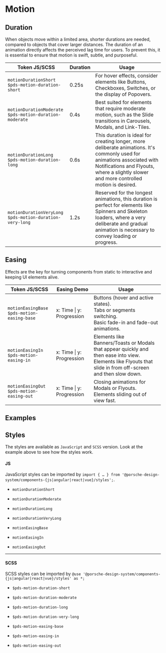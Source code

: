 # Motion

<TableOfContents></TableOfContents>

## Duration

When objects move within a limited area, shorter durations are needed, compared to objects that cover larger distances.
The duration of an animation directly affects the perceived lag time for users. To prevent this, it is essential to
ensure that motion is swift, subtle, and purposeful.

| Token JS/SCSS                                                  | Duration | Usage                                                                                                                                                                                                               |
| -------------------------------------------------------------- | -------- | ------------------------------------------------------------------------------------------------------------------------------------------------------------------------------------------------------------------- |
| `motionDurationShort`<br />`$pds-motion-duration-short`        | 0.25s    | For hover effects, consider elements like Buttons, Checkboxes, Switches, or the display of Popovers.                                                                                                                |
| `motionDurationModerate`<br />`$pds-motion-duration-moderate`  | 0.4s     | Best suited for elements that require moderate motion, such as the Slide transitions in Carousels, Modals, and Link-Tiles.                                                                                          |
| `motionDurationLong`<br />`$pds-motion-duration-long`          | 0.6s     | This duration is ideal for creating longer, more deliberate animations. It's commonly used for animations associated with Notifications and Flyouts, where a slightly slower and more controlled motion is desired. |
| `motionDurationVeryLong`<br />`$pds-motion-duration-very-long` | 1.2s     | Reserved for the longest animations, this duration is perfect for elements like Spinners and Skeleton loaders, where a very deliberate and gradual animation is necessary to convey loading or progress.            |

## Easing

Effects are the key for turning components from static to interactive and keeping UI elements alive.

| Token JS/SCSS                                     | Easing Demo                                                                    | Usage                                                                                                                                                            |
| ------------------------------------------------- | ------------------------------------------------------------------------------ | ---------------------------------------------------------------------------------------------------------------------------------------------------------------- |
| `motionEasingBase`<br />`$pds-motion-easing-base` | x: Time \| y: Progression<br /><ExampleStylesMotionCurve path="easing-base" /> | Buttons (hover and active states).<br />Tabs or segments switching.<br />Basic fade-in and fade-out animations.                                                  |
| `motionEasingIn`<br />`$pds-motion-easing-in`     | x: Time \| y: Progression<br /><ExampleStylesMotionCurve path='easing-in'/>    | Elements like Banners/Toasts or Modals that appear quickly and then ease into view.<br />Elements like Flyouts that slide in from off-screen and then slow down. |
| `motionEasingOut`<br />`$pds-motion-easing-out`   | x: Time \| y: Progression<br /><ExampleStylesMotionCurve path='easing-out'/>   | Closing animations for Modals or Flyouts.<br />Elements sliding out of view fast.                                                                                |

## Examples

<Playground :frameworkMarkup="motionExamples" :externalStackBlitzDependencies="['styled-components']">
  <ExampleStylesMotion />
</Playground>

## Styles

The styles are available as `JavaScript` and `SCSS` version. Look at the example above to see how the styles work.

#### JS

JavaScript styles can be imported by
`import { … } from '@porsche-design-system/components-{js|angular|react|vue}/styles';`.

- `motionDurationShort`
- `motionDurationModerate`
- `motionDurationLong`
- `motionDurationVeryLong`

- `motionEasingBase`
- `motionEasingIn`
- `motionEasingOut`

---

#### SCSS

SCSS styles can be imported by `@use '@porsche-design-system/components-{js|angular|react|vue}/styles' as *;`

- `$pds-motion-duration-short`
- `$pds-motion-duration-moderate`
- `$pds-motion-duration-long`
- `$pds-motion-duration-very-long`

- `$pds-motion-easing-base`
- `$pds-motion-easing-in`
- `$pds-motion-easing-out`

<script lang="ts">
import Vue from 'vue';
import Component from 'vue-class-component';
import { getStylesMotionCodeSamples } from '@porsche-design-system/shared';
import { adjustSelectedFramework } from '@/utils';
import ExampleStylesMotionCurve from '@/pages/patterns/styles/example-motion-curve.vue';
import ExampleStylesMotion from '@/pages/patterns/styles/example-motion.vue';

@Component({
  components: {
    ExampleStylesMotionCurve,
    ExampleStylesMotion,
  },
})
export default class Code extends Vue {
  motionExamples = getStylesMotionCodeSamples();

  public mounted(): void {
    adjustSelectedFramework(this.motionExamples);
  }
}
</script>
